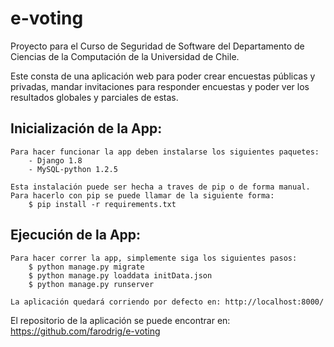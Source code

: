 # e-voting

Proyecto para el Curso de Seguridad de Software del Departamento de Ciencias de la Computación de la Universidad de Chile.

Este consta de una aplicación web para poder crear encuestas públicas y privadas, mandar invitaciones para responder encuestas y poder ver los resultados globales y parciales de estas.

## Inicialización de la App:

	Para hacer funcionar la app deben instalarse los siguientes paquetes:
		- Django 1.8
		- MySQL-python 1.2.5

	Esta instalación puede ser hecha a traves de pip o de forma manual.
	Para hacerlo con pip se puede llamar de la siguiente forma:
		$ pip install -r requirements.txt


## Ejecución de la App:

	Para hacer correr la app, simplemente siga los siguientes pasos:
	    $ python manage.py migrate
	    $ python manage.py loaddata initData.json
		$ python manage.py runserver

	La aplicación quedará corriendo por defecto en: http://localhost:8000/

El repositorio de la aplicación se puede encontrar en: https://github.com/farodrig/e-voting